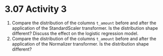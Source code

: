 # 3.07 Activity 3

1. Compare the distribution of the columns `t_amount` before and after the application of the StandardScaler transformer. Is the distribution shape different? Discuss the effect on the logistic regression model.
2. Compare the distribution of the columns `t_amount` before and after the application of the Normalizer transformer. Is the distribution shape different?